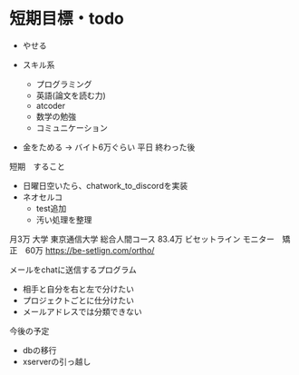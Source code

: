 # 短期目標・todo

- やせる

- スキル系
  - プログラミング
  - 英語(論文を読む力)
  - atcoder
  - 数学の勉強
  - コミュニケーション

- 金をためる
 -> バイト6万ぐらい 平日 終わった後

短期　すること

- 日曜日空いたら、chatwork_to_discordを実装
- ネオセルコ
  - test追加
  - 汚い処理を整理

月3万 大学 東京通信大学 総合人間コース 83.4万
ビセットライン モニター　矯正　60万 https://be-setlign.com/ortho/

メールをchatに送信するプログラム

- 相手と自分を右と左で分けたい
- プロジェクトごとに仕分けたい
- メールアドレスでは分類できない

今後の予定

- dbの移行
- xserverの引っ越し

